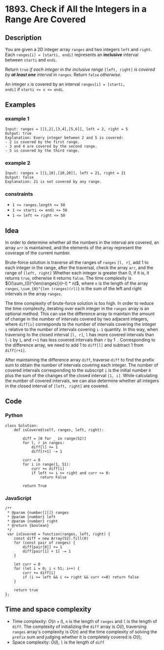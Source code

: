 # 1893. Check if All the Integers in a Range Are Covered

## Description
You are given a 2D integer array `ranges` and two integers `left` and `right`. Each `ranges[i] = [starti, endi]` represents an **inclusive** interval between `starti` and `endi`.

Return `true` *if each integer in the inclusive range* `[left, right]` *is covered by **at least one** interval in* `ranges`. Return `false` *otherwise*.

An integer `x` is covered by an interval `ranges[i] = [starti, endi]` if `starti <= x <= endi`.

## Examples
### example 1
```
Input: ranges = [[1,2],[3,4],[5,6]], left = 2, right = 5
Output: true
Explanation: Every integer between 2 and 5 is covered:
- 2 is covered by the first range.
- 3 and 4 are covered by the second range.
- 5 is covered by the third range.
```

### example 2
```
Input: ranges = [[1,10],[10,20]], left = 21, right = 21
Output: false
Explanation: 21 is not covered by any range.
```

### constraints
- `1 <= ranges.length <= 50`
- `1 <= starti <= endi <= 50`
- `1 <= left <= right <= 50`

## Idea
In order to determine whether all the numbers in the interval are covered, an array `arr` is maintained, and the elements of the array represent the coverage of the current number.

Brute-force solution is traverse all the ranges of `ranges` `[l, r]`, add 1 to each integer in the range, after the traversal, check the array `arr`, and the range of `[left, right]` Whether each integer is greater than 0, if it is, it returns `true`, otherwise it returns `false`. The time complexity is $O(\sum_{0}^{len(ranges)}(r-l) * n)$, where `n` is the length of the array `ranges`, `\sum_{0}^{len (ranges)(rl)}` is the sum of the left and right intervals in the array `ranges`.

The time complexity of brute-force solution is too high. In order to reduce the time complexity, iterating over each integer in the `ranges` array is an optional method. This can use the difference array to maintain the amount of change in the number of intervals covered by two adjacent integers, where `diff[i]` corresponds to the number of intervals covering the integer `i` relative to the number of intervals covering `i-1` quantity. In this way, when traversing to the closed interval `[l, r]`, `l` has more covered intervals than `l-1` by `1`, and `r+1` has less covered intervals than `r` by 1` `. Corresponding to the difference array, we need to add 1 to `diff[l]` and subtract 1 from `diff[r+1]`.

After maintaining the difference array `diff`, traverse `diff` to find the prefix sum to obtain the number of intervals covering each integer. The number of covered intervals corresponding to the subscript `i` is the initial number `0` plus the sum of the changes of the closed interval `[1, i]`. While calculating the number of covered intervals, we can also determine whether all integers in the closed interval of `[left, right]` are covered.

## Code
### Python
```
class Solution:
    def isCovered(self, ranges, left, right):

        diff = [0 for _ in range(52)]
        for l, r in ranges:
            diff[l] += 1
            diff[r+1] -= 1
        
        curr = 0
        for i in range(1, 51):
            curr += diff[i]
            if left <= i <= right and curr <= 0:
                return False
        
        return True
```

### JavaScript
```
/**
 * @param {number[][]} ranges
 * @param {number} left
 * @param {number} right
 * @return {boolean}
 */
 var isCovered = function(ranges, left, right) {
    const diff = new Array(52).fill(0)
    for (const pair of ranges) {
        diff[pair[0]] += 1
        diff[pair[1] + 1] -= 1
    }

    let curr = 0
    for (let i = 0; i < 51; i++) {
        curr += diff[i]
        if (i >= left && i <= right && curr <=0) return false
    }

    return true
};
```

## Time and space complexity
- Time complexity: $O(n + l)$, `n` is the length of `ranges` and `l` is the length of `diff`. The complexity of initializing the `diff` array is $O(l)$, traversing `ranges` array's complexity is $O(n)$ and the time complexity of solving the `prefix` sum and judging whether it is completely covered is $O(l)$;
- Space complexity: $O(l)$, `l` is the length of `diff`